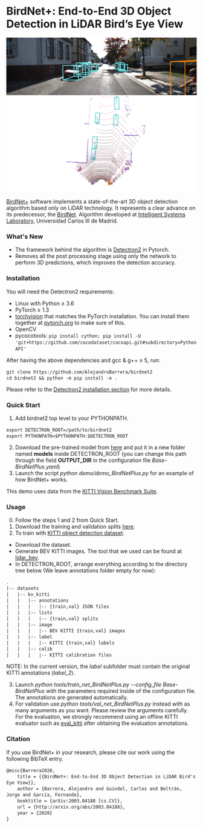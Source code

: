 ﻿# BirdNet+: End-to-End 3D Object Detection in LiDAR Bird’s Eye View

![3D detections example](val_images/3D_000021.png)
![BEV detections example](val_images/BEV_000021.png)

[BirdNet+](https://arxiv.org/abs/2003.04188) software implements a state-of-the-art 3D object detection algorithm based only on LiDAR technology. It represents a clear advance on its predecessor, the [BirdNet](https://arxiv.org/abs/1805.01195).
Algorithm developed at [Intelligent Systems Laboratory](http://www.uc3m.es/islab), Universidad Carlos III de Madrid.

### What's New
- The framework behind the algorithm is [Detectron2](https://github.com/facebookresearch/detectron2) in Pytorch.
- Removes all the post processing stage using only the network to perform 3D predictions, which improves the detection accuracy.

### Installation

You will need the Detectron2 requirements:
- Linux with Python ≥ 3.6
- PyTorch ≥ 1.3
- [torchvision](https://github.com/pytorch/vision/) that matches the PyTorch installation.
	You can install them together at [pytorch.org](https://pytorch.org) to make sure of this.
- OpenCV
- pycocotools: `pip install cython; pip install -U 'git+https://github.com/cocodataset/cocoapi.git#subdirectory=PythonAPI'`

After having the above dependencies and gcc & g++ ≥ 5, run:
```
git clone https://github.com/AlejandroBarrera/birdnet2
cd birdnet2 && python -m pip install -e .
```

Please refer to the [Detectron2 installation section](https://github.com/facebookresearch/detectron2/blob/master/INSTALL.md) for more details.

### Quick Start

1. Add birdnet2 top level to your PYTHONPATH.
```
export DETECTRON_ROOT=/path/to/birdnet2
export PYTHONPATH=$PYTHONPATH:$DETECTRON_ROOT
```
2. Download the pre-trained model from [here](https://www.dropbox.com/s/5v9hczmpw1ijuis/ITSC_2020_model.pth?dl=1) and put it in a new folder named **models** inside DETECTRON_ROOT (you can change this path through the field **OUTPUT_DIR** in the configuration file *Base-BirdNetPlus.yaml*)
3. Launch the script *python demo/demo_BirdNetPlus.py* for an example of how BirdNet+ works.

This demo uses data from the [KITTI Vision Benchmark Suite](http://www.cvlibs.net/datasets/kitti/).

### Usage

0. Follow the steps 1 and 2 from Quick Start.
1. Download the training and validation splits [here](https://xiaozhichen.github.io/files/mv3d/imagesets.tar.gz).
2. To train with [KITTI object detection dataset](http://www.cvlibs.net/datasets/kitti/eval_object.php):
- Download the dataset.
- Generate BEV KITTI images. The tool that we used can be found at [lidar_bev](https://github.com/beltransen/lidar_bev).
- In DETECTRON_ROOT, arrange everything according to the directory tree below (We leave annotations folder empty for now):
```
.
|-- datasets
|   |-- bv_kitti
|   |   |-- annotations
|   |   |   |-- {train,val} JSON files
|   |   |-- lists
|   |   |   |-- {train,val} splits
|   |   |-- image
|   |   |   |-- BEV KITTI {train,val} images
|   |   |-- label
|   |   |   |-- KITTI {train,val} labels
|   |   |-- calib
|   |   |   |-- KITTI calibration files
```
NOTE: In the current version, the *label* subfolder must contain the original KITTI annotations (*label_2*).

3. Launch *python tools/train_net_BirdNetPlus.py --config_file Base-BirdNetPlus* with the parameters required inside of the configuration file. The annotations are generated automatically.
4. For validation use *python tools/val_net_BirdNetPlus.py* instead with as many arguments as you want. Please review the arguments carefully. For the evaluation, we strongly recommend using an offline KITTI evaluator such as [eval_kitti](https://github.com/cguindel/eval_kitti) after obtaining the evaluation annotations.


### Citation

If you use BirdNet+ in your research, please cite our work using the following BibTeX entry.
```
@misc{Barrera2020,
    title = {{BirdNet+: End-to-End 3D Object Detection in LiDAR Bird's Eye View}},
    author = {Barrera, Alejandro and Guindel, Carlos and Beltrán, Jorge and García, Fernando},
    booktitle = {arXiv:2003.04188 [cs.CV]},
    url = {http://arxiv.org/abs/2003.04188},
    year = {2020}
}
```

